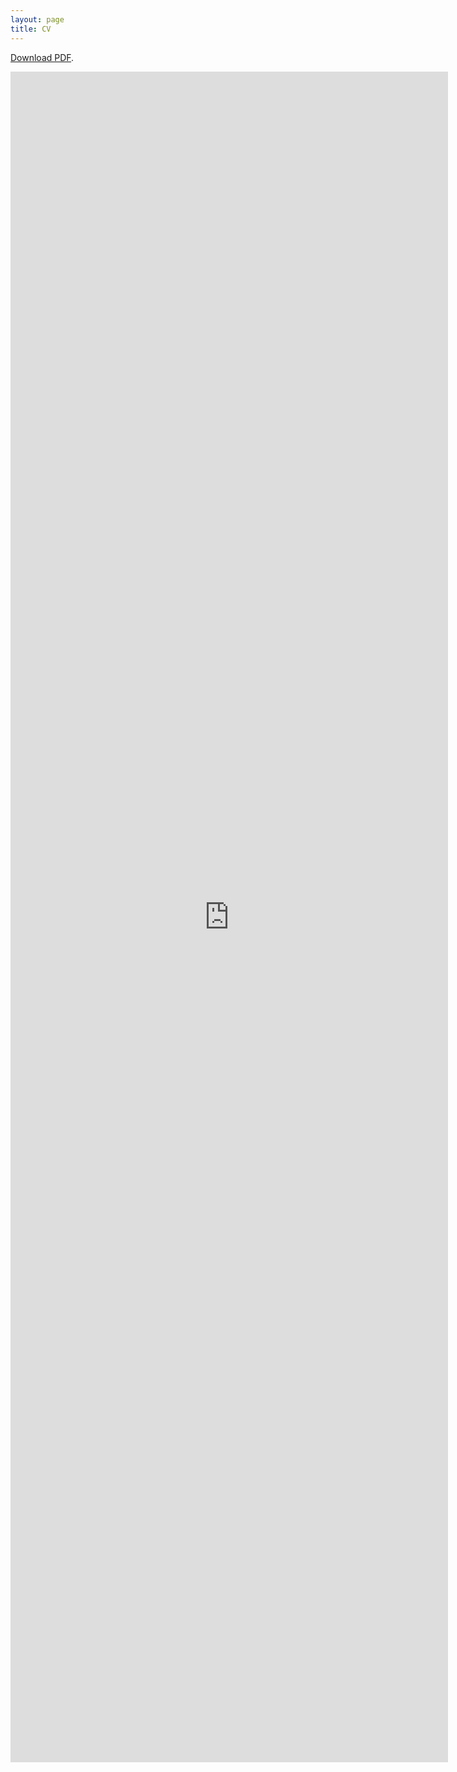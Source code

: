 ```yaml
---
layout: page
title: CV
---
```


[Download PDF](/files/mpsmcv.pdf).

<embed src="https://drive.google.com/viewerng/viewer?embedded=true&url=https://pavelsolis.github.io/files/mpsmcv.pdf" width="700" height="2705">
